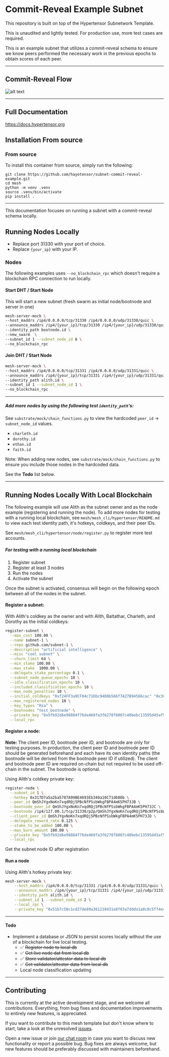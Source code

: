 # Commit-Reveal Example Subnet

This repository is built on top of the Hypertensor Subnetwork Template.

This is unaudited and lightly tested. For production use, more test cases are required.

This is an example subnet that utilizes a commit-reveal schema to ensure we know peers performed the necessary work in the previous epochs to obtain scores of each peer.

---

## Commit-Reveal Flow

![alt text](https://raw.githubusercontent.com/hayotensor/subnet-commit-reveal-example/refs/heads/main/consensus-commit-reveal.png "Subnet commit-reveal flow")

---

## Full Documentation

https://docs.hypertensor.org

## Installation From source

### From source

To install this container from source, simply run the following:

```
git clone https://github.com/hayotensor/subnet-commit-reveal-example.git
cd mesh
python -m venv .venv
source .venv/bin/activate
pip install .
```
---
This documentation focuses on running a subnet with a commit-reveal schema locally.

## Running Nodes Locally

- Replace port 31330 with your port of choice.
- Replace `{your_ip}` with your IP.

### Nodes
The following examples uses `--no_blockchain_rpc` which doesn't require a blockchain RPC connection to run locally.

#### Start DHT / Start Node

This will start a new subnet (fresh swarm as initial node/bootnode and server in one)
```bash
mesh-server-mock \
--host_maddrs /ip4/0.0.0.0/tcp/31330 /ip4/0.0.0.0/udp/31330/quic \
--announce_maddrs /ip4/{your_ip}/tcp/31330 /ip4/{your_ip}/udp/31330/quic \
--identity_path bootnode.id \
--new_swarm  \
--subnet_id 1 --subnet_node_id 6 \
--no_blockchain_rpc
```

#### Join DHT / Start Node
```bash
mesh-server-mock \
--host_maddrs /ip4/0.0.0.0/tcp/31331 /ip4/0.0.0.0/udp/31331/quic \
--announce_maddrs /ip4/{your_ip}/tcp/31331 /ip4/{your_ip}/udp/31331/quic \
--identity_path alith.id \
--subnet_id 1 --subnet_node_id 1 \
--no_blockchain_rpc
```
---

##### Add more nodes by using the following test `identity_path`'s:
See `substrate/mock/chain_functions.py` to view the hardcoded `peer_id` → `subnet_node_id` values.

- `charleth.id`
- `dorothy.id`
- `ethan.id`
- `faith.id`

Note: When adding new nodes, see `substrate/mock/chain_functions.py` to ensure you include those nodes in the hardcoded data.

See the <b>Todo</b> list below.

---
## Running Nodes Locally With Local Blockchain

The following example will use Alith as the subnet owner and as the node example (registering and running the node). To add more nodes for testing with a running local blockchain, see `mesh/mesh_cli/hypertensor/README.md` to view each test identity path, it's hotkeys, coldkeys, and their peer IDs.

See `mesh/mesh_cli/hypertensor/node/register.py` to register more test accounts.

##### For testing with a running local blockchain
1. Register subnet
2. Register at least 3 nodes
3. Run the nodes
4. Activate the subnet

Once the subnet is activated, consensus will begin on the following epoch between all of the nodes in the subnet.

#### Register a subnet:
With Alith's coldkey as the owner and with Alith, Baltathar, Charleth, and Dorothy as the initial coldkeys:
```bash
register-subnet \
  --max_cost 100.00 \
  --name subnet-1 \
  --repo github.com/subnet-1 \
  --description "artificial intelligence" \
  --misc "cool subnet" \
  --churn_limit 64 \
  --min_stake 100.00 \
  --max_stake  1000.00 \
  --delegate_stake_percentage 0.1 \
  --subnet_node_queue_epochs 10 \
  --idle_classification_epochs 10 \
  --included_classification_epochs 10 \
  --max_node_penalties 10 \
  --initial_coldkeys "0xf24FF3a9CF04c71Dbc94D0b566f7A27B94566cac" "0x3Cd0A705a2DC65e5b1E1205896BaA2be8A07c6e0" "0x798d4Ba9baf0064Ec19eB4F0a1a45785ae9D6DFc" "0x773539d4Ac0e786233D90A233654ccEE26a613D9" \
  --max_registered_nodes 10 \
  --key_types "Rsa" \
  --bootnodes "test_bootnode" \
  --private_key "0x5fb92d6e98884f76de468fa3f6278f8807c48bebc13595d45af5bdc4da702133" \
  --local_rpc
```
#### Register a node:
<b>Note:</b> The client peer ID, bootnode peer ID, and bootnode are only for testing purposes. In production, the client peer ID and bootnode peer ID should be generated beforehand and each have its own identity paths (the bootnode will be derived from the bootnode peer ID if utilized). The client and bootnode peer ID are required on-chain but not required to be used off-chain in the subnet. The bootnode is optional.

Using Alith's coldkey private key:
```bash
register-node \
  --subnet_id 1 \
  --hotkey 0x317D7a5a2ba5787A99BE4693Eb340a10C71d680b \
  --peer_id QmShJYgxNoKn7xqdRQj5PBcNfPSsbWkgFBPA4mK5PH73JB \
  --bootnode_peer_id QmShJYgxNoKn7xqdRQj5PBcNfPSsbWkgFBPA4mK5PH73JC \
  --bootnode /ip4/127.00.1/tcp/31330/p2p/QmShJYgxNoKn7xqdRQj5PBcNfPSsbWkgFBPA4mK5PH73JC \
  --client_peer_id QmShJYgxNoKn7xqdRQj5PBcNfPSsbWkgFBPA4mK5PH73JD \
  --delegate_reward_rate 0.125 \
  --stake_to_be_added 100.00 \
  --max_burn_amount 100.00 \
  --private_key "0x5fb92d6e98884f76de468fa3f6278f8807c48bebc13595d45af5bdc4da702133" \
  --local_rpc
```
Get the subnet node ID after registration

#### Run a node
Using Alith's hotkey private key:
```bash
mesh-server-mock \
    --host_maddrs /ip4/0.0.0.0/tcp/31331 /ip4/0.0.0.0/udp/31331/quic \
    --announce_maddrs /ip4/{your_ip}/tcp/31331 /ip4/{your_ip}/udp/31331/quic \
    --identity_path alith.id \
    --subnet_id 1 --subnet_node_id 2 \
    --local_rpc \
    --private_key "0x51b7c50c1cd27de89a361210431e8f03a7ddda1a0c8c5ff4e4658ca81ac02720"
```
---

#### Todo

- Implement a database or JSON to persist scores locally without the use of a blockchain for live local testing.
  - ✅ <s>Register node to local db</s>
  - ✅ <s>Get live node dat from local db</s>
  - ✅ <s>Store validator/attestor data to local db</s>
  - ✅ <s>Get validator/attestor data from local db</s>
  - Local node classification updating
---

## Contributing

This is currently at the active development stage, and we welcome all contributions. Everything, from bug fixes and documentation improvements to entirely new features, is appreciated.

If you want to contribute to this mesh template but don't know where to start, take a look at the unresolved [issues](https://github.com/hypertensor-blockchain/mesh/issues). 

Open a new issue or join [our chat room](https://discord.gg/bY7NUEweQp) in case you want to discuss new functionality or report a possible bug. Bug fixes are always welcome, but new features should be preferably discussed with maintainers beforehand.
